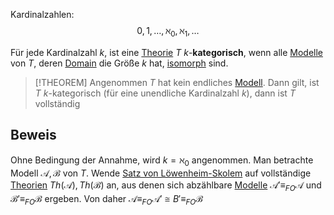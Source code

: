 Kardinalzahlen:
$$0, 1,\dots, \aleph_0, \aleph_1, \dots$$

Für jede Kardinalzahl $k$, ist eine [Theorie](Theorien%20der%20ersten%20Stufe.md) $T$ $k$-__kategorisch__, wenn alle [Modelle](Modell.md) von $T$, deren [Domain](Domain.md) die Größe $k$ hat, [isomorph](Isomorphismen.md) sind.

>[!THEOREM]
>Angenommen $T$ hat kein endliches [Modell](Modell.md). Dann gilt, ist $T$ $k$-kategorisch (für eine unendliche Kardinalzahl $k$), dann ist $T$ vollständig

## Beweis

Ohne Bedingung der Annahme, wird $k = \aleph_0$ angenommen. Man betrachte Modell $\mathcal A, \mathcal B$ von $T$. Wende [Satz von Löwenheim-Skolem](Satz%20von%20Löwenheim-Skolem.md) auf vollständige [Theorien](Theorien%20der%20ersten%20Stufe.md) $Th(\mathcal A), Th(\mathcal B)$ an, aus denen sich abzählbare [Modelle](Modell.md) $\mathcal A' \equiv_{FO} \mathcal A$ und $\mathcal B' \equiv_{FO} \mathcal B$ ergeben. Von daher $\mathcal A \equiv_{FO} \mathcal A' \cong B' \equiv_{FO} \mathcal B$

